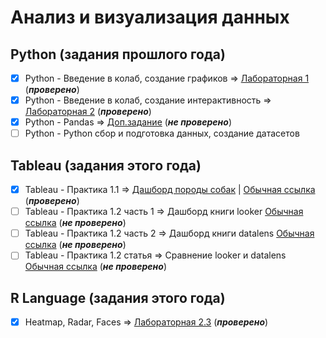 # Анализ и визуализация данных
## Python (задания прошлого года)
- [x] Python - Введение в колаб, создание графиков => [Лабораторная 1](https://github.com/Gremler5442/colab-lab/blob/main/Python_Lab1colab.ipynb) (***проверено***)
- [x] Python - Введение в колаб, создание интерактивность => [Лабораторная 2](https://github.com/Gremler5442/colab-lab/blob/main/Python_Lab2colab.ipynb) (***проверено***)
- [x] Python - Pandas => [Доп.задание](https://github.com/Gremler5442/colab-lab/blob/main/Python_LabPandasColab.ipynb) (***не проверено***)
- [ ] Python - Python сбор и подготовка данных, создание датасетов
## Tableau (задания этого года)
- [x] Tableau - Практика 1.1 => [Дашборд породы собак](https://github.com/Gremler5442/colab-lab/blob/main/Tableau1_1.ipynb) | [Обычная ссылка](https://public.tableau.com/views/Dogsdash/sheet4?:language=en-US&:display_count=n&:origin=viz_share_link) (***проверено***)
- [ ] Tableau - Практика 1.2 часть 1 => Дашборд книги looker [Обычная ссылка](https://lookerstudio.google.com/reporting/dcc55c9b-87e6-409e-a8e3-422e40b70afa) (***не проверено***)
- [ ] Tableau - Практика 1.2 часть 2 => Дашборд книги datalens [Обычная ссылка](https://datalens.yandex/t5bk9c1bn5l4i) (***не проверено***)
- [ ] Tableau - Практика 1.2 статья => Сравнение looker и datalens [Обычная ссылка](https://github.com/Gremler5442/colab-lab/blob/68182925d83a4f95b94cf4479dc2e0f12570415f/Article.md) (***не проверено***)
## R Language (задания этого года)
- [x] Heatmap, Radar, Faces => [Лабораторная 2.3](https://github.com/Gremler5442/colab-lab/blob/main/R_Lang_Labs.ipynb) (***проверено***)
